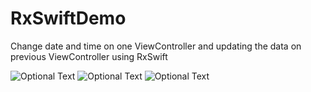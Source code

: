# RxSwiftDemo
Change date and time on one ViewController and updating the data on previous ViewController using RxSwift

![Optional Text](../master/screen1.png)
![Optional Text](../master/screen2.png)
![Optional Text](../master/screen3.png)
